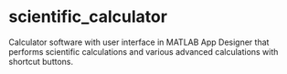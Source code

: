 # scientific_calculator
Calculator software with user interface in MATLAB App Designer that performs scientific calculations and various advanced calculations with shortcut buttons.
